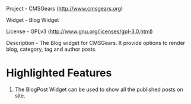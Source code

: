 Project 	- CMSGears (http://www.cmsgears.org)

Widget  	- Blog Widget

License 	- GPLv3 (http://www.gnu.org/licenses/gpl-3.0.html)

Description - The Blog widget for CMSGears. It provide options to render blog, category, tag and author posts.

Highlighted Features
=========================================
1. The BlogPost Widget can be used to show all the published posts on site.